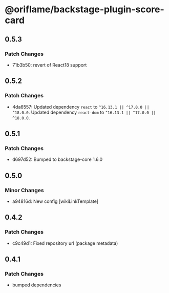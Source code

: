 # @oriflame/backstage-plugin-score-card

## 0.5.3

### Patch Changes

- 71b3b50: revert of React18 support

## 0.5.2

### Patch Changes

- 4da6557: Updated dependency `react` to `^16.13.1 || ^17.0.0 || ^18.0.0`.
  Updated dependency `react-dom` to `^16.13.1 || ^17.0.0 || ^18.0.0`.

## 0.5.1

### Patch Changes

- d697d52: Bumped to backstage-core 1.6.0

## 0.5.0

### Minor Changes

- a94816d: New config [wikiLinkTemplate]

## 0.4.2

### Patch Changes

- c9c49d1: Fixed repository url (package metadata)

## 0.4.1

### Patch Changes

- bumped dependencies
